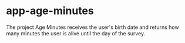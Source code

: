 # app-age-minutes
The project Age Minutes receives the user's birth date and returns how many minutes the user is alive until the day of the survey. 
